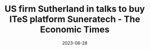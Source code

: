 ---
category:
- .nan
date: 2023-06-28
keyword_suggestion: ubuntu install docker
post_inspiration: https://economictimes.indiatimes.com/news/company/corporate-trends/us-firm-sutherland-in-talks-to-buy-ites-platform-suneratech/articleshow/101116614.cms
silot_terms: digital automation
title: US firm Sutherland in talks to buy ITeS platform Suneratech - The Economic
  Times
---